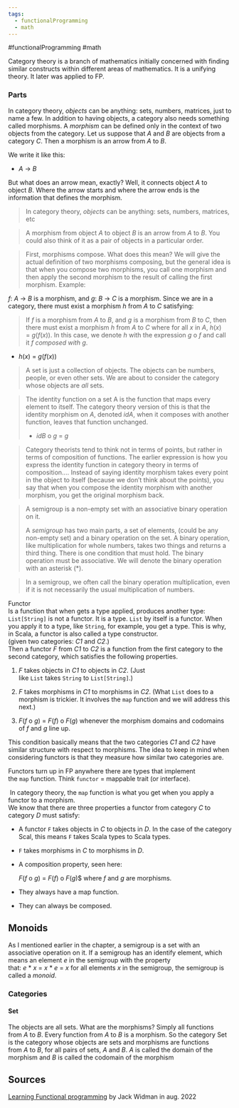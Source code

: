 ```yaml
---
tags:
  - functionalProgramming
  - math
---
```

#functionalProgramming #math

Category theory is a branch of mathematics initially concerned with finding similar constructs within different areas of mathematics. It is a unifying theory. It later was applied to FP.


### Parts


In category theory, _objects_ can be anything: sets, numbers, matrices, just to name a few. In addition to having objects, a category also needs something called morphisms. A _morphism_ can be defined only in the context of two objects from the category. Let us suppose that _A_ and _B_ are objects from a category _C_. Then a morphism is an arrow from _A_ to _B_.

We write it like this:

*   _A_ → _B_
    

But what does an arrow mean, exactly? Well, it connects object _A_ to object _B_. Where the arrow starts and where the arrow ends is the information that defines the morphism.



> In category theory, _objects_ can be anything: sets, numbers, matrices, etc


> A morphism from object _A_ to object _B_ is an arrow from _A_ to _B_. You could also think of it as a pair of objects in a particular order.

> First, morphisms compose. What does this mean? We will give the actual definition of two morphisms composing, but the general idea is that when you compose two morphisms, you call one morphism and then apply the second morphism to the result of calling the first morphism. Example:
> 
_f_: _A_ → _B_ is a morphism, and _g_: _B_ → _C_ is a morphism. Since we are in a category, there must exist a morphism _h_ from _A_ to _C_ satisfying:
> If _f_ is a morphism from _A_ to _B_, and _g_ is a morphism from _B_ to _C_, then there must exist a morphism _h_ from _A_ to _C_ where for all _x_ in _A_, _h_(_x_) = _g_(_f_(_x_)). In this case, we denote _h_ with the expression _g_ o _f_ and call it _f composed with g_.

*   _h_(_x_) = _g_(_f_(_x_))


> A set is just a collection of objects. The objects can be numbers, people, or even other sets. We are about to consider the category whose objects are _all_ sets.


> The identity function on a set A is the function that maps every element to itself. The category theory version of this is that the identity morphism on _A_, denoted _idA_, when it composes with another function, leaves that function unchanged.
> *   _idB_ o _g_ = _g_


> Category theorists tend to think not in terms of points, but rather in terms of composition of functions. The earlier expression is how you express the identity function in category theory in terms of composition.... Instead of saying identity morphism takes every point in the object to itself (because we don’t think about the points), you say that when you compose the identity morphism with another morphism, you get the original morphism back.


> A semigroup is a non-empty set with an associative binary operation on it.
> 
> A _semigroup_ has two main parts, a set of elements, (could be any non-empty set) and a binary operation on the set. A binary operation, like multiplication for whole numbers, takes two things and returns a third thing. There is one condition that must hold. The binary operation must be associative. We will denote the binary operation with an asterisk (*).

> In a semigroup, we often call the binary operation multiplication, even if it is not necessarily the usual multiplication of numbers.


Functor  
Is a function that when gets a type applied, produces another type:  
`List[String]` is not a functor. It is a type. `List` by itself is a functor. When you apply it to a type, like `String`, for example, you get a type. This is why, in Scala, a functor is also called a type constructor.  
(given two categories: _C1_ and _C2_.)  
Then a functor _F_ from _C1_ to _C2_ is a function from the first category to the second category, which satisfies the following properties.

1.  _F_ takes objects in _C1_ to objects in _C2_. (Just like `List` takes `String` to `List[String]`.)
    
2.  _F_ takes morphisms in _C1_ to morphisms in _C2_. (What `List` does to a morphism is trickier. It involves the `map` function and we will address this next.)
    
3.  _F_(_f_ o _g_) = _F_(_f_) o _F_(_g_) whenever the morphism domains and codomains of _f_ and _g_ line up.


This condition basically means that the two categories _C1_ and _C2_ have similar structure with respect to morphisms. The idea to keep in mind when considering functors is that they measure how similar two categories are.

Functors turn up in FP anywhere there are types that implement the `map` function. Think `functor` = mappable trait (or interface).


 In category theory, the `map` function is what you get when you apply a functor to a morphism.  
We know that there are three properties a functor from category _C_ to category _D_ must satisfy:

*   A functor `F` takes objects in _C_ to objects in _D_. In the case of the category Scal, this means `F` takes Scala types to Scala types.
    
*   `F` takes morphisms in _C_ to morphisms in _D_.
    
*   A composition property, seen here:
    
    _F_(_f_ o _g_) = _F_(_f_) o _F_(_g_)$ where _f_ and _g_ are morphisms.

*   They always have a map function.
    
*   They can always be composed.


## Monoids

As I mentioned earlier in the chapter, a semigroup is a set with an associative operation on it. If a semigroup has an identify element, which means an element _e_ in the semigroup with the property that: _e_ * _x_ = _x_ * _e_ = _x_ for all elements _x_ in the semigroup, the semigroup is called a _monoid_.


### Categories

#### Set
The objects are all sets. What are the morphisms? Simply all functions from _A_ to _B_. Every function from _A_ to _B_ is a morphism. So the category Set is the category whose objects are sets and morphisms are functions from _A_ to _B_, for all pairs of sets, _A_ and _B_. _A_ is called the domain of the morphism and _B_ is called the codomain of the morphism

## Sources
[Learning Functional programming](https://learning.oreilly.com/library/view/learning-functional-programming/9781098111748/ch03.html) by Jack Widman in aug. 2022
